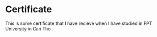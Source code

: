 # Certificate
<p>This is some certificate that I have recieve when I have studied in FPT University in Can Tho</p>
